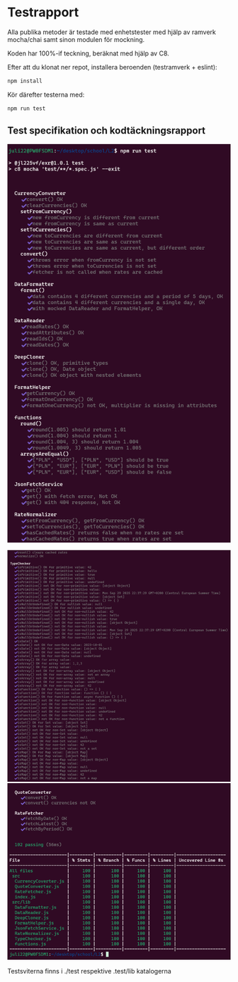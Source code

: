 # Testrapport

Alla publika metoder är testade med enhetstester med hjälp av ramverk mocha/chai samt sinon modulen för mockning.

Koden har 100%-if teckning, beräknat med hjälp av C8.  

Efter att du klonat ner repot, installera beroenden (testramverk + eslint):  

```bash
npm install
```

Kör därefter testerna med:

```bash
npm run test
```

## Test specifikation och kodtäckningsrapport

![test specification part 1](img/test-spec1.png)

![test specification part 2](img/test-spec2.png)
![test specification part 3 + coverage report](img/test-spec3.png)


Testsviterna finns i ./test respektive .test/lib katalogerna
